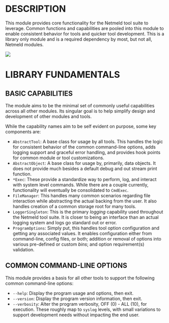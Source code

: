 DESCRIPTION
===========

This module provides core functionality for the Netmeld tool suite to leverage.
Common functions and capabilities are pooled into this module to enable
consistent behavior for tools and quicker tool development.  This is a library
only module and is a required dependency by most, but not all, Netmeld modules.

![](docs/netmeld-core.png)


LIBRARY FUNDAMENTALS
====================

BASIC CAPABILITIES
------------------

The module aims to be the minimal set of commonly useful capabilities across
all other modules.  Its singular goal is to help simplify design and
development of other modules and tools.

While the capability names aim to be self evident on purpose, some key
components are:
* `AbstractTool`: A base class for usage by all tools.  This handles the logic
  for consistent behavior of the common command-line options, adds logging
  support and graceful error handling, and provides hook points for common
  module or tool customizations.
* `AbstractObject`: A base class for usage by, primarily, data objects.  It
  does not provide much besides a default debug and out stream print function.
* `*Exec`: These provide a standardize way to perform, log, and interact with
  system level commands.  While there are a couple currently, functionality
  will eventually be consolidated to `CmdExec`.
* `FileManager`: This handles many common scenarios regarding file interaction
  while abstracting the actual backing from the user.  It also handles
  creation of a common storage root for many tools.
* `LoggerSingleton`: This is the primary *logging* capability used throughout
  the Netmeld tool suite.  It is closer to being an interface than an actual
  logging system and logs go standard out or error.
* `ProgramOptions`: Simply put, this handles tool option configuration and
  getting any associated values.  It enables configuration either from
  command-line, config files, or both; addition or removal of options into
  various pre-defined or custom *bins*; and option requirement(s) validation.


COMMON COMMAND-LINE OPTIONS
---------------------------

This module provides a basis for all other tools to support the following
common command-line options:

* `--help`: Display the program usage and options, then exit.
* `--version`: Display the program version information, then exit.
* `--verbosity`: Alter the program verbosity, OFF (0) - ALL (10), for
  execution.  These roughly map to `syslog` levels, with small variations to
  support development needs without impacting the end user.
